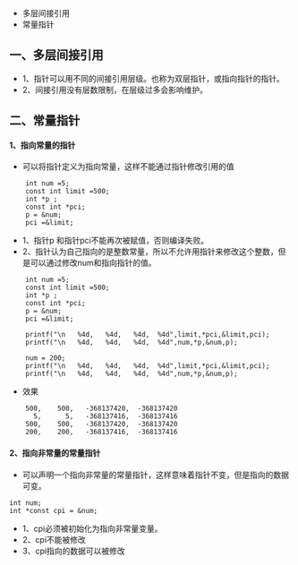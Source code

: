 * 多层间接引用
* 常量指针

## 一、多层间接引用
* 1、指针可以用不同的间接引用层级。也称为双层指针，或指向指针的指针。
* 2、间接引用没有层数限制，在层级过多会影响维护。


## 二、常量指针

#### 1、指向常量的指针
* 可以将指针定义为指向常量，这样不能通过指针修改引用的值

```
    int num =5;
    const int limit =500;
    int *p ;
    const int *pci;
    p = &num;
    pci =&limit;
```
* 1、指针p 和指针pci不能再次被赋值，否则编译失败。
* 2、指针认为自己指向的是整数常量，所以不允许用指针来修改这个整数，但是可以通过修改num和指向指针的值。

```
    int num =5;
    const int limit =500;
    int *p ;
    const int *pci;
    p = &num;
    pci =&limit;

    printf("\n   %4d,   %4d,   %4d,  %4d",limit,*pci,&limit,pci);
    printf("\n   %4d,   %4d,   %4d,  %4d",num,*p,&num,p);
    
    num = 200;
    printf("\n   %4d,   %4d,   %4d,  %4d",limit,*pci,&limit,pci);
    printf("\n   %4d,   %4d,   %4d,  %4d",num,*p,&num,p);
```
* 效果
```
    500,    500,   -368137420,  -368137420
      5,      5,   -368137416,  -368137416
    500,    500,   -368137420,  -368137420
    200,    200,   -368137416,  -368137416
```

#### 2、指向非常量的常量指针
* 可以声明一个指向非常量的常量指针，这样意味着指针不变，但是指向的数据可变。
```
int num;
int *const cpi = &num;
```
* 1、cpi必须被初始化为指向非常量变量。
* 2、cpi不能被修改
* 3、cpi指向的数据可以被修改

